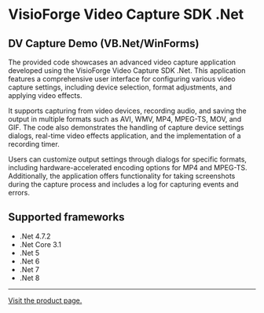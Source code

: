 ﻿# VisioForge Video Capture SDK .Net

## DV Capture Demo (VB.Net/WinForms)

The provided code showcases an advanced video capture application developed using the VisioForge Video Capture SDK .Net. This application features a comprehensive user interface for configuring various video capture settings, including device selection, format adjustments, and applying video effects.

It supports capturing from video devices, recording audio, and saving the output in multiple formats such as AVI, WMV, MP4, MPEG-TS, MOV, and GIF. The code also demonstrates the handling of capture device settings dialogs, real-time video effects application, and the implementation of a recording timer.

Users can customize output settings through dialogs for specific formats, including hardware-accelerated encoding options for MP4 and MPEG-TS. Additionally, the application offers functionality for taking screenshots during the capture process and includes a log for capturing events and errors.

## Supported frameworks

* .Net 4.7.2
* .Net Core 3.1
* .Net 5
* .Net 6
* .Net 7
* .Net 8

---

[Visit the product page.](https://www.visioforge.com/video-capture-sdk-net)

